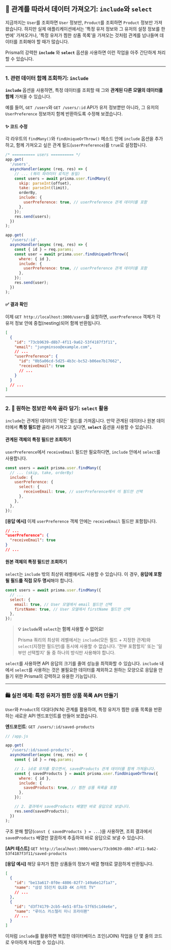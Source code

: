 ## 🔗 관계를 따라서 데이터 가져오기: `include`와 `select`

지금까지는 `User`를 조회하면 `User` 정보만, `Product`를 조회하면 `Product` 정보만 가져왔습니다. 하지만 실제 애플리케이션에서는 '특정 유저 정보와 그 유저의 설정 정보를 한 번에' 가져오거나, '특정 유저가 찜한 상품 목록'을 가져오는 것처럼 관계를 넘나들며 데이터를 조회해야 할 때가 많습니다.

Prisma의 강력한 **`include`** 와 **`select`** 옵션을 사용하면 이런 작업을 아주 간단하게 처리할 수 있습니다.

---

### 1. 관련 데이터 함께 조회하기: `include`

**`include`** 옵션을 사용하면, 특정 데이터를 조회할 때 그와 **관계된 다른 모델의 데이터를 함께** 가져올 수 있습니다.

예를 들어, `GET /users`와 `GET /users/:id` API가 유저 정보뿐만 아니라, 그 유저의 `UserPreference` 정보까지 함께 반환하도록 수정해 보겠습니다.

#### ✨ 코드 수정

각 라우트의 `findMany()`와 `findUniqueOrThrow()` 메소드 안에 `include` 옵션을 추가하고, 함께 가져오고 싶은 관계 필드(`userPreference`)를 `true`로 설정합니다.

```javascript
/* ========== users ========== */
app.get(
  '/users',
  asyncHandler(async (req, res) => {
    // ... (쿼리 파라미터 로직은 동일)
    const users = await prisma.user.findMany({
      skip: parseInt(offset),
      take: parseInt(limit),
      orderBy,
      include: {
        userPreference: true, // userPreference 관계 데이터를 포함
      },
    });
    res.send(users);
  })
);

app.get(
  '/users/:id',
  asyncHandler(async (req, res) => {
    const { id } = req.params;
    const user = await prisma.user.findUniqueOrThrow({
      where: { id },
      include: {
        userPreference: true, // userPreference 관계 데이터를 포함
      },
    });
    res.send(user);
  })
);
```

#### ✅ 결과 확인

이제 `GET http://localhost:3000/users`를 요청하면, `userPreference` 객체가 각 유저 정보 안에 중첩(nesting)되어 함께 반환됩니다.

```json
[
  {
    "id": "73cb9639-d8b7-4f11-9a62-53f4187f3f11",
    "email": "jungminsoo@example.com",
    // ...
    "userPreference": {
      "id": "0b5a06cd-5d25-4b3c-bc52-b06ee7b17662",
      "receiveEmail": true
      // ...
    }
  }
  // ...
]
```

---

### 2. 🎯 원하는 정보만 쏙쏙 골라 담기: `select` 활용

`include`는 관계된 데이터의 '모든' 필드를 가져옵니다. 만약 관계된 데이터나 원본 데이터에서 **특정 필드만** 골라서 가져오고 싶다면, **`select`** 옵션을 사용할 수 있습니다.

#### 관계된 객체의 특정 필드만 조회하기

`userPreference`에서 `receiveEmail` 필드만 필요하다면, `include` 안에서 `select`를 사용합니다.

```javascript
const users = await prisma.user.findMany({
  // ... (skip, take, orderBy)
  include: {
    userPreference: {
      select: {
        receiveEmail: true, // userPreference에서 이 필드만 선택
      },
    },
  },
});
```

**[응답 예시]**
이제 `userPreference` 객체 안에는 `receiveEmail` 필드만 포함됩니다.

```json
// ...
"userPreference": {
  "receiveEmail": true
}
// ...
```

#### 원본 객체의 특정 필드만 조회하기

`select`는 `include` 밖의 최상위 레벨에서도 사용할 수 있습니다. 이 경우, **응답에 포함될 필드를 직접 모두 명시**해야 합니다.

```javascript
const users = await prisma.user.findMany({
  // ...
  select: {
    email: true, // User 모델에서 email 필드만 선택
    firstName: true, // User 모델에서 firstName 필드만 선택
  },
});
```

> **💡 `include`와 `select`는 함께 사용할 수 없어요\!**
>
> Prisma 쿼리의 최상위 레벨에서는 `include`(모든 필드 + 지정한 관계)와 `select`(지정한 필드만)를 동시에 사용할 수 없습니다. '전부 포함할지' 또는 '일부만 선택할지' 둘 중 하나의 방식만 사용해야 합니다.

`select`를 사용하면 API 응답의 크기를 줄여 성능을 최적화할 수 있습니다. `include` 내에서 `select`를 사용하는 것은 불필요한 데이터를 제외하고 원하는 모양으로 응답을 만들기 위한 Prisma의 강력하고 유용한 기능입니다.

---

### 🛍️ 실전 예제: 특정 유저가 찜한 상품 목록 API 만들기

`User`와 `Product`의 다대다(N:N) 관계를 활용하여, 특정 유저가 찜한 상품 목록을 반환하는 새로운 API 엔드포인트를 만들어 보겠습니다.

**엔드포인트**: `GET /users/:id/saved-products`

```javascript
// /app.js

app.get(
  '/users/:id/saved-products',
  asyncHandler(async (req, res) => {
    const { id } = req.params;

    // 1. id로 유저를 찾으면서, savedProducts 관계 데이터를 함께 가져옵니다.
    const { savedProducts } = await prisma.user.findUniqueOrThrow({
      where: { id },
      include: {
        savedProducts: true, // 찜한 상품 목록을 포함
      },
    });

    // 2. 결과에서 savedProducts 배열만 바로 응답으로 보냅니다.
    res.send(savedProducts);
  })
);
```

구조 분해 할당(`const { savedProducts } = ...`)을 사용하면, 조회 결과에서 `savedProducts` 배열만 깔끔하게 추출하여 바로 응답으로 보낼 수 있습니다.

**[API 테스트]**
`GET http://localhost:3000/users/73cb9639-d8b7-4f11-9a62-53f4187f3f11/saved-products`

**[응답 예시]**
해당 유저가 찜한 상품들의 정보가 배열 형태로 깔끔하게 반환됩니다.

```json
[
  {
    "id": "be13a617-8f0e-4806-82f7-149a6e12f1a7",
    "name": "삼성 55인치 QLED 4K 스마트 TV"
    // ...
  },
  {
    "id": "d3f74179-2cb5-4e51-8f3a-57f65c1d4e6e",
    "name": "루이스 카스텔리 미니 프라이팬"
    // ...
  }
]
```

이처럼 `include`를 활용하면 복잡한 데이터베이스 조인(JOIN) 작업을 단 몇 줄의 코드로 우아하게 처리할 수 있습니다.
